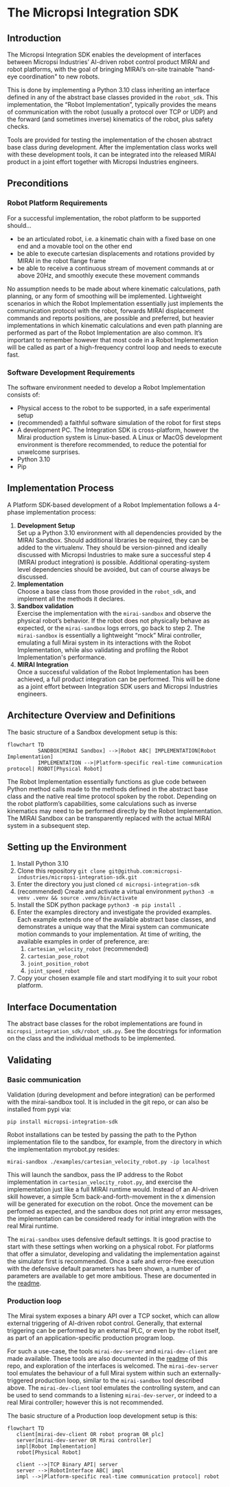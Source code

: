 # The Micropsi Integration SDK

## Introduction

The Micropsi Integration SDK enables the development of interfaces between Micropsi Industries’
AI-driven robot control product MIRAI and robot platforms, with the goal of bringing MIRAI’s on-site
trainable "hand-eye coordination" to new robots.

This is done by implementing a Python 3.10 class inheriting an interface defined in any of the 
abstract base classes provided in the `robot_sdk`. This implementation, the “Robot Implementation”,
typically provides the means of communication with the robot (usually a protocol over TCP or UDP)
and the forward (and sometimes inverse) kinematics of the robot, plus safety checks.

Tools are provided for testing the implementation of the chosen abstract base class during
development. After the implementation class works well with these development tools, it can be
integrated into the released MIRAI product in a joint effort together with Micropsi Industries
engineers.

## Preconditions

### Robot Platform Requirements
For a successful implementation, the robot platform to be supported should...
* be an articulated robot, i.e. a kinematic chain with a fixed base on one end and a movable tool 
on the other end
* be able to execute cartesian displacements and rotations provided by MIRAI in the robot flange
frame
* be able to receive a continuous stream of movement commands at or above 20Hz, and smoothly 
execute these movement commands

No assumption needs to be made about where kinematic calculations, path planning, or any form of
smoothing will be implemented. Lightweight scenarios in which the Robot Implementation essentially
just implements the communication protocol with the robot, forwards MIRAI displacement commands and
reports positions, are possible and preferred, but heavier implementations in which kinematic
calculations and even path planning are performed as part of the Robot Implementation are also
common. It’s important to remember however that most code in a Robot Implementation will be called
as part of a high-frequency control loop and needs to execute fast.

### Software Development Requirements

The software environment needed to develop a Robot Implementation consists of:
* Physical access to the robot to be supported, in a safe experimental setup
* (recommended) a faithful software simulation of the robot for first steps
* A development PC. The Integration SDK is cross-platform, however the Mirai production system is
Linux-based. A Linux or MacOS development environment is therefore recommended, to reduce the
potential for unwelcome surprises.
* Python 3.10
* Pip

## Implementation Process

A Platform SDK-based development of a Robot Implementation follows a 4-phase implementation process:

1. **Development Setup**<br>
Set up a Python 3.10 environment with all dependencies provided by the MIRAI Sandbox. Should
additional libraries be required, they can be added to the virtualenv. They should be version-pinned
and ideally discussed with Micropsi Industries to make sure a successful step 4 (MIRAI product
integration) is possible. Additional operating-system level dependencies should be avoided,
but can of course always be discussed.
2. **Implementation**<br>
Choose a base class from those provided in the `robot_sdk`, and implement all the methods it
declares.
3. **Sandbox validation**<br>
Exercise the implementation with the `mirai-sandbox` and observe the physical robot’s behavior.
If the robot does not physically behave as expected, or the `mirai-sandbox` logs errors, go back to
step 2. The `mirai-sandbox` is essentially a lightweight “mock” Mirai controller, emulating a full
Mirai system in its interactions with the Robot Implementation, while also validating and profiling
the Robot Implementation's performance.
4. **MIRAI Integration**<br>
Once a successful validation of the Robot Implementation has been achieved, a full product
integration can be performed. This will be done as a joint effort between Integration SDK users and
Micropsi Industries engineers.

## Architecture Overview and Definitions

The basic structure of a Sandbox development setup is this:

```mermaid
flowchart TD
          SANDBOX[MIRAI Sandbox] -->|Robot ABC| IMPLEMENTATION[Robot Implementation]
          IMPLEMENTATION -->|Platform-specific real-time communication protocol| ROBOT[Physical Robot]
```
The Robot Implementation essentially functions as glue code between Python method calls made to the
methods defined in the abstract base class and the native real time protocol spoken by the robot.
Depending on the robot platform’s capabilities, some calculations such as inverse kinematics may
need to be performed directly by the Robot Implementation. The MIRAI Sandbox can be transparently
replaced with the actual MIRAI system in a subsequent step.

## Setting up the Environment

1. Install Python 3.10
2. Clone this repository `git clone git@github.com:micropsi-industries/micropsi-integration-sdk.git`
3. Enter the directory you just cloned `cd micropsi-integration-sdk`
4. (recommended) Create and activate a virtual environment `python3 -m venv .venv && source .venv/bin/activate`
5. Install the SDK python package `python3 -m pip install .`
6. Enter the examples directory and investigate the provided examples. Each example extends one of
the available abstract base classes, and demonstrates a unique way that the Mirai system can
communicate motion commands to your implementation. At time of writing, the available examples in
order of preference, are:
   1. `cartesian_velocity_robot` (recommended)
   2. `cartesian_pose_robot`
   3. `joint_position_robot`
   4. `joint_speed_robot`
8. Copy your chosen example file and start modifying it to suit your robot platform.

## Interface Documentation

The abstract base classes for the robot implementations are found in 
`micropsi_integration_sdk/robot_sdk.py`.
See the docstrings for information on the class and the individual methods to be implemented.

## Validating
### Basic communication
Validation (during development and before integration) can be performed with the mirai-sandbox tool.
It is included in the git repo, or can also be installed from pypi via:
```
pip install micropsi-integration-sdk
```

Robot installations can be tested by passing the path to the Python implementation file to the
sandbox, for example, from the directory in which the implementation myrobot.py resides:
```
mirai-sandbox ./examples/cartesian_velocity_robot.py -ip localhost
```

This will launch the sandbox, pass the IP address to the Robot implementation in 
`cartesian_velocity_robot.py`, and exercise the implementation just like a full MIRAI runtime would.
Instead of an AI-driven skill however, a simple 5cm back-and-forth-movement in the x dimension will
be generated for execution on the robot. Once the movement can be perfomed as expected, and the
sandbox does not print any error messages, the implementation can be considered ready for
initial integration with the real Mirai runtime.

The `mirai-sandbox` uses defensive default settings. It is good practise to start with these
settings when working on a physical robot. For platforms that offer a simulator, developing and
validating the implementation against the simulator first is recommended. Once a safe and error-free
execution with the defensive default parameters has been shown, a number of parameters are available
to get more ambitious. These are documented in the [readme](README.md).

### Production loop
The Mirai system exposes a binary API over a TCP socket, which can allow external triggering of
AI-driven robot control. Generally, that external triggering can be performed by an external PLC,
or even by the robot itself, as part of an application-specific production program loop.

For such a use-case, the tools `mirai-dev-server` and `mirai-dev-client` are made available.
These tools are also documented in the [readme](README.md) of this repo, and exploration of the
interfaces is welcomed.
The `mirai-dev-server` tool emulates the behaviour of a full Mirai system within such an 
externally-triggered production loop, similar to the `mirai-sandbox` tool described above.
The `mirai-dev-client` tool emulates the controlling system, and can be used to send commands to a 
listening `mirai-dev-server`, or indeed to a real Mirai controller; however this is not recommended.

The basic structure of a Production loop development setup is this:

```mermaid
flowchart TD
   client[mirai-dev-client OR robot program OR plc]
   server[mirai-dev-server OR Mirai controller]
   impl[Robot Implementation]
   robot[Physical Robot]
   
   client -->|TCP Binary API| server
   server -->|RobotInterface ABC| impl
   impl -->|Platform-specific real-time communication protocol| robot
```
